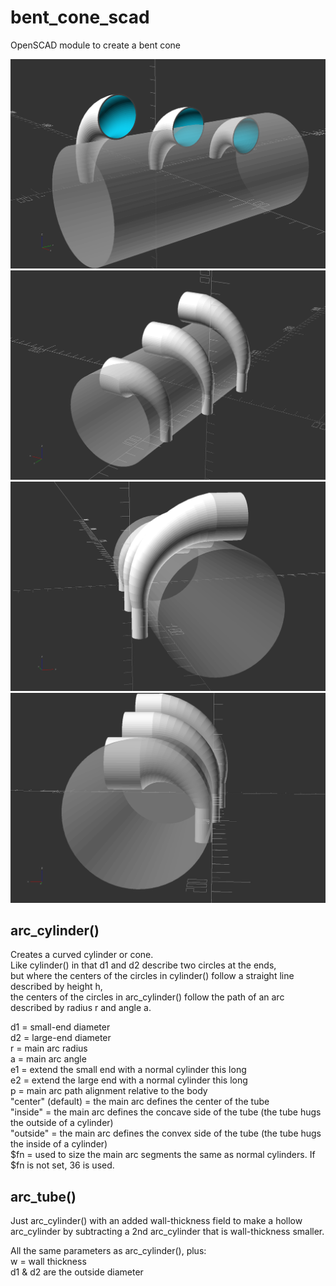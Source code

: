 # bent_cone_scad
OpenSCAD module to create a bent cone

![](bent_cone_demo.png)
![](bent_cone_demo_1.png)
![](bent_cone_demo_2.png)
![](bent_cone_demo_3.png)

## arc_cylinder()  
Creates a curved cylinder or cone.  
Like cylinder() in that d1 and d2 describe two circles at the ends,  
but where the centers of the circles in cylinder() follow a straight line described by height h,  
the centers of the circles in arc_cylinder() follow the path of an arc described by radius r and angle a.

d1 = small-end diameter  
d2 = large-end diameter  
r = main arc radius  
a = main arc angle  
e1 = extend the small end with a normal cylinder this long  
e2 = extend the large end with a normal cylinder this long  
p = main arc path alignment relative to the body  
 "center" (default) = the main arc defines the center of the tube  
 "inside" = the main arc defines the concave side of the tube (the tube hugs the outside of a cylinder)  
 "outside" = the main arc defines the convex side of the tube (the tube hugs the inside of a cylinder)  
$fn = used to size the main arc segments the same as normal cylinders. If $fn is not set, 36 is used.

## arc_tube()  
Just arc_cylinder() with an added wall-thickness field to make a hollow arc_cylinder by subtracting a 2nd arc_cylinder that is wall-thickness smaller.

All the same parameters as arc_cylinder(), plus:  
w = wall thickness  
d1 & d2 are the outside diameter  
